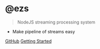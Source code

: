 # @ezs

> NodeJS streaming processing system

- Make pipeline of streams easy

[GitHub](https://github.com/Inist-CNRS/ezs)
[Getting Started](#participer)